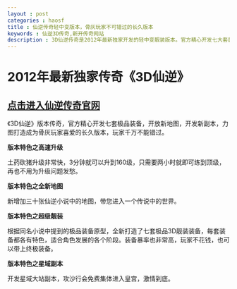 ```yaml
---
layout : post
categories : haosf
title : 仙逆传奇轻中变版本，骨灰玩家不可错过的长久版本
keywords : 仙逆3D传奇,新开传奇网站
description : 3D仙逆传奇是2012年最新独家开发的轻中变靓装版本。官方精心开发七大套装，精彩无限
---
```

# 2012年最新独家传奇《3D仙逆》
## [点击进入仙逆传奇官网](http://www.xnsf2.com/)

《3D仙逆》版本传奇，官方精心开发七套极品装备，开放新地图，开发新副本，力图打造成为骨灰玩家喜爱的长久版本，玩家千万不能错过。

__版本特色之高速升级__

土药砍猪升级非常快，3分钟就可以升到160级，只需要两小时就即可练到顶级，再也不用为升级问题发愁。

__版本特色之全新地图__

新增加三十张仙逆小说中的地图，带您进入一个传说中的世界。

__版本特色之超级靓装__

根据同名小说中提到的极品装备原型，全新打造了七套极品3D靓装装备，每套装备都各有特色，适合角色发展的各个阶段。装备暴率也非常高，玩家不花钱，也可以带上终极装备。

__版本特色之星域副本__

开发星域大站副本，攻沙行会免费集体进入皇宫，激情到底。
